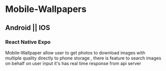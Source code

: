 # Mobile-Wallpapers
 ## Android || IOS 
 ### React Native Expo
Mobile-Wallpaper allow user to get photos  to download images with multiple quality directly to phone storage , there is feature to search images on behalf on user input it's has real time response from api server 
